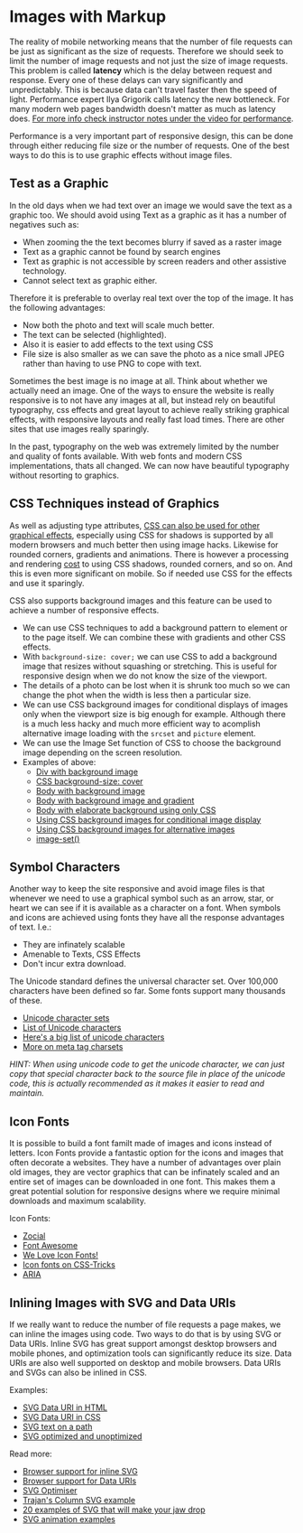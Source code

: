 # Images with Markup

The reality of mobile networking means that the number of file requests can be just as significant as the size of requests. Therefore we should seek to limit the number of image requests and not just the size of image requests. This problem is called **latency** which is the delay between request and response. Every one of these delays can vary significantly and unpredictably. This is because data can't travel faster then the speed of light. Performance expert Ilya Grigorik calls latency the new bottleneck. For many modern web pages bandwidth doesn't matter as much as latency does. [For more info check instructor notes under the video for performance](https://classroom.udacity.com/nanodegrees/nd001/parts/0011345404/modules/273669854375462/lessons/3483659506/concepts/35594095550923). 

Performance is a very important part of responsive design, this can be done through either reducing file size or the number of requests. One of the best ways to do this is to use graphic effects without image files.

## Test as a Graphic
In the old days when we had text over an image we would save the text as a graphic too. We should avoid using Text as a graphic as it has a number of negatives such as:
* When zooming the the text becomes blurry if saved as a raster image
* Text as a graphic cannot be found by search engines
* Text as graphic is not accessible by screen readers and other assistive technology.
* Cannot select text as graphic either. 

Therefore it is preferable to overlay real text over the top of the image. It has the following advantages: 
* Now both the photo and text will scale much better.
* The text can be selected (highlighted). 
* Also it is easier to add effects to the text using CSS
* File size is also smaller as we can save the photo as a nice small JPEG rather than having to use PNG to cope with text. 

Sometimes the best image is no image at all. Think about whether we actually need an image. One of the ways to ensure the website is really responsive is to not have any images at all, but instead rely on beautiful typography, css effects and great layout to achieve really striking graphical effects, with responsive layouts and really fast load times. There are other sites that use images really sparingly. 

In the past, typography on the web was extremely limited by the number and quality of fonts available. With web fonts and modern CSS implementations, thats all changed. We can now have beautiful typography without resorting to graphics.

## CSS Techniques instead of Graphics
As well as adjusting type attributes, [CSS can also be used for other graphical effects](http://udacity.github.io/responsive-images/examples/2-04/divWithCssEffects), especially using CSS for shadows is supported by all modern browsers and much better then using image hacks. Likewise for rounded corners, gradients and animations. There is however a processing and rendering [cost](http://smashingmagazine.com/2013/04/03/build-fast-loading-mobile-website) to using CSS shadows, rounded corners, and so on. And this is even more significant on mobile. So if needed use CSS for the effects and use it sparingly.

CSS also supports background images and this feature can be used to achieve a number of responsive effects. 
* We can use CSS techniques to add a background pattern to element or to the page itself. We can combine these with gradients and other CSS effects. 
* With `background-size: cover;` we can use CSS to add a background image that resizes without squashing or stretching. This is useful for responsive design when we do not know the size of the viewport. 
* The details of a photo can be lost when it is shrunk too much so we can change the phot when the width is less then a particular size. 
* We can use CSS background images for conditional displays of images only when the viewport size is big enough for example. Although there is a much less hacky and much more efficient way to acomplish alternative image loading with the `srcset` and `picture` element.
* We can use the Image Set function of CSS to choose the background image depending on the screen resolution.
* Examples of above:
    - [Div with background image](http://udacity.github.io/responsive-images/examples/2-06/divWithBackgroundImage)
    - [CSS background-size: cover](http://udacity.github.io/responsive-images/examples/2-06/backgroundSizeCover)
    - [Body with background image](http://udacity.github.io/responsive-images/examples/2-06/bodyWithBackgroundImage)
    - [Body with background image and gradient](http://udacity.github.io/responsive-images/examples/2-06/bodyWithBackgroundImageAndGradient)
    - [Body with elaborate background using only CSS](http://udacity.github.io/responsive-images/examples/2-06/bodyWithElaboratePatternPureCSS)
    - [Using CSS background images for conditional image display](http://udacity.github.io/responsive-images/examples/2-06/backgroundImageConditional)
    - [Using CSS background images for alternative images](http://udacity.github.io/responsive-images/examples/2-06/backgroundImageAlternative)
    - [image-set()](http://udacity.github.io/responsive-images/examples/2-06/imageSet)

## Symbol Characters
Another way to keep the site responsive and avoid image files is that whenever we need to use a graphical symbol such as an arrow, star, or heart we can see if it is available as a character on a font. When symbols and icons are achieved using fonts they have all the response advantages of text. I.e.:
* They are infinately scalable
* Amenable to Texts, CSS Effects
* Don't incur extra download.

The Unicode standard defines the universal character set. Over 100,000 characters have been defined so far. Some fonts support many thousands of these.

* [Unicode character sets](http://unicode-table.com/en/sets/)
* [List of Unicode characters](http://en.wikipedia.org/wiki/List_of_Unicode_characters)
* [Here's a big list of unicode characters](http://unicode-table.com/)
* [More on meta tag charsets](https://developer.mozilla.org/en-US/docs/Web/HTML/Element/meta)

*HINT: When using unicode code to get the unicode character, we can just copy that special character back to the source file in place of the unicode code, this is actually recommended as it makes it easier to read and maintain.*

## Icon Fonts
It is possible to build a font familt made of images and icons instead of letters. Icon Fonts provide a fantastic option for the icons and images that often decorate a websites. They have a number of advantages over plain old images, they are vector graphics that can be infinately scaled and an entire set of images can be downloaded in one font. This makes them a great potential solution for responsive designs where we require minimal downloads and maximum scalability.

Icon Fonts: 
* [Zocial](http://zocial.smcllns.com/)
* [Font Awesome](http://fortawesome.github.io/Font-Awesome/)
* [We Love Icon Fonts!](http://weloveiconfonts.com/)
* [Icon fonts on CSS-Tricks](https://css-tricks.com/examples/IconFont/)
* [ARIA](https://developer.mozilla.org/en-US/docs/Web/Accessibility/ARIA)

## Inlining Images with SVG and Data URIs
If we really want to reduce the number of file requests a page makes, we can inline the images using code. Two ways to do that is by using SVG or Data URIs. Inline SVG has great support amongst desktop browsers and mobile phones, and optimization tools can significantly reduce its size. Data URIs are also well supported on desktop and mobile browsers. Data URIs and SVGs can also be inlined in CSS.  


Examples:
* [SVG Data URI in HTML](http://udacity.github.io/responsive-images/examples/2-11/svgDataUri)
* [SVG Data URI in CSS](http://udacity.github.io/responsive-images/examples/2-11/svgDataUriCss)
* [SVG text on a path](http://udacity.github.io/responsive-images/examples/2-11/svgTextOnAPath)
* [SVG optimized and unoptimized](http://udacity.github.io/responsive-images/examples/2-11/svgUnoptimisedAndOptimised)

Read more:
* [Browser support for inline SVG](http://caniuse.com/#feat=svg-html5)
* [Browser support for Data URIs](http://caniuse.com/datauri)
* [SVG Optimiser](http://petercollingridge.appspot.com/svg-optimiser)
* [Trajan's Column SVG example](http://upload.wikimedia.org/wikipedia/commons/6/6c/Trajans-Column-lower-animated.svg)
* [20 examples of SVG that will make your jaw drop](http://www.creativebloq.com/design/examples-svg-7112785)
* [SVG animation examples](http://codepen.io/chrisgannon/)

